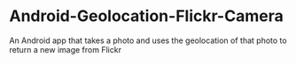 Android-Geolocation-Flickr-Camera
=================================

An Android app that takes a photo and uses the geolocation of that photo to return a new image from Flickr
